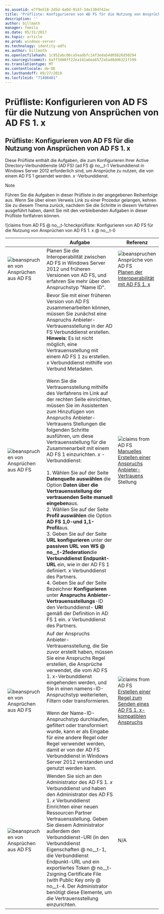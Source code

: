 ```yaml
---
ms.assetid: e7f9e518-2d5d-4a0d-9147-34e1304f42ac
title: 'Prüfliste: Konfigurieren von AD FS für die Nutzung von Ansprüchen von AD FS 1. x'
description: ''
author: billmath
manager: femila
ms.date: 05/31/2017
ms.topic: article
ms.prod: windows-server
ms.technology: identity-adfs
ms.author: billmath
ms.openlocfilehash: 1c952abc0bca5eadbfc14f3eda54d05826d50294
ms.sourcegitcommit: 6aff3d88ff22ea141a6ea6572a5ad8dd6321f199
ms.translationtype: MT
ms.contentlocale: de-DE
ms.lasthandoff: 09/27/2019
ms.locfileid: "71408481"
---
```

# <a name="checklist-configuring-ad-fs--to-consume-claims-from-ad-fs-1x"></a>Prüfliste: Konfigurieren von AD FS für die Nutzung von Ansprüchen von AD FS 1. x

  
## <a name="checklist-configuring-ad-fs-to-consume-claims-from-adfs1x"></a>Prüfliste: Konfigurieren von AD FS für die Nutzung von Ansprüchen von AD FS 1. x  
Diese Prüfliste enthält die Aufgaben, die zum Konfigurieren Ihrer Active Directory-Verbunddienste (AD FS) \(ad FS @ no__t-1 Verbunddienst in Windows Server 2012 erforderlich sind, um Ansprüche zu nutzen, die von einem AD FS 1 gesendet werden. *x* -Verbunddienst.  
  
> [!NOTE]  
> Führen Sie die Aufgaben in dieser Prüfliste in der angegebenen Reihenfolge aus. Wenn Sie über einen Verweis Link zu einer Prozedur gelangen, kehren Sie zu diesem Thema zurück, nachdem Sie die Schritte in diesem Verfahren ausgeführt haben, damit Sie mit den verbleibenden Aufgaben in dieser Prüfliste fortfahren können.  
  
![claims from AD FS @ no__t-1checkprüfliste: Konfigurieren von AD FS für die Nutzung von Ansprüchen von AD FS 1. x @ no__t-0  
  
||Aufgabe|Referenz|  
|-|--------|-------------|  
|![beanspruchen von Ansprüchen aus AD FS](media/icon_checkboxo.gif)|Planen Sie die Interoperabilität zwischen AD FS in Windows Server 2012 und früheren Versionen von AD FS, und erfahren Sie mehr über den Anspruchstyp "Name ID".|![beanspruchen Ansprüche von AD FS](media/faa393df-4856-4431-9eda-4f4e5be72a90.gif)[Planen der Interoperabilität mit AD FS 1. x](https://technet.microsoft.com/library/ff678040.aspx)|  
|![beanspruchen von Ansprüchen aus AD FS](media/icon_checkboxo.gif)|Bevor Sie mit einer früheren Version von AD FS zusammenarbeiten können, müssen Sie zunächst eine Anspruchs Anbieter-Vertrauensstellung in der AD FS Verbunddienst erstellen. **Hinweis**: Es ist nicht möglich, eine Vertrauensstellung mit einem AD FS 1 zu erstellen. *x* Verbunddienst mithilfe von Verbund Metadaten.<br /><br />Wenn Sie die Vertrauensstellung mithilfe des Verfahrens im Link auf der rechten Seite einrichten, müssen Sie im Assistenten zum Hinzufügen von Anspruchs Anbieter-Vertrauens Stellungen die folgenden Schritte ausführen, um diese Vertrauensstellung für die Zusammenarbeit mit einem AD FS 1 einzurichten. *x* -Verbunddienst:<br /><br />1.  Wählen Sie auf der Seite **Datenquelle auswählen** die Option **Daten über die Vertrauensstellung der vertrauenden Seite manuell eingeben**aus.<br />2.  Wählen Sie auf der Seite **Profil auswählen** die Option **AD FS 1,0-und 1,1-Profil**aus.<br />3.  Geben Sie auf der Seite **URL konfigurieren** unter der **passiven URL von WS @ no__t-2federation**die **Verbunddienst Endpunkt-URL** ein, wie in der AD FS 1 definiert. *x* Verbunddienst des Partners.<br />4.  Geben Sie auf der Seite Bezeichner **Konfigurieren** unter **Anspruchs Anbieter-Vertrauensstellungs**-ID den Verbunddienst- **URI** gemäß der Definition in AD FS 1 ein. *x* Verbunddienst des Partners.|![claims from AD FS](media/faa393df-4856-4431-9eda-4f4e5be72a90.gif)[Manuelles Erstellen einer Anspruchs Anbieter-Vertrauens](../../ad-fs/operations/Create-a-Claims-Provider-Trust.md) Stellung|  
|![beanspruchen von Ansprüchen aus AD FS](media/icon_checkboxo.gif)|Auf der Anspruchs Anbieter-Vertrauensstellung, die Sie zuvor erstellt haben, müssen Sie eine Anspruchs Regel erstellen, die Ansprüche verwendet, die vom AD FS 1. x-Verbunddienst eingehenden werden, und Sie in einen namens-ID-Anspruchstyp weiterleiten, Filtern oder transformieren.<br /><br />Wenn der Name-ID-Anspruchstyp durchlaufen, gefiltert oder transformiert wurde, kann er als Eingabe für eine andere Regel oder Regel verwendet werden, damit er von der AD FS Verbunddienst in Windows Server 2012 verstanden und genutzt werden kann.|![claims from AD FS](media/faa393df-4856-4431-9eda-4f4e5be72a90.gif)[Erstellen einer Regel zum Senden eines AD FS 1. x-kompatiblen Anspruchs](../../ad-fs/operations/Create-a-Rule-to-Send-an-AD-FS-1x-Compatible-Claim.md)|  
|![beanspruchen von Ansprüchen aus AD FS](media/icon_checkboxo.gif)|Wenden Sie sich an den Administrator des AD FS 1. *x* Verbunddienst und haben den Administrator des AD FS 1. *x* Verbunddienst Einrichten einer neuen Ressourcen Partner Vertrauensstellung. Geben Sie diesem Administrator außerdem den Verbunddienst-URI \(in den Verbunddienst Eigenschaften @ no__t-1, die Verbunddienst Endpunkt-URL und ein exportiertes Token @ no__t-2signing Certificate File \(with Public Key only @ no__t-4. Der Administrator benötigt diese Elemente, um die Vertrauensstellung einzurichten.|N\/A|  
  


